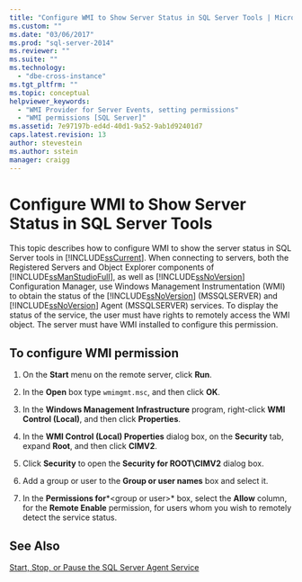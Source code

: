 ```yaml
---
title: "Configure WMI to Show Server Status in SQL Server Tools | Microsoft Docs"
ms.custom: ""
ms.date: "03/06/2017"
ms.prod: "sql-server-2014"
ms.reviewer: ""
ms.suite: ""
ms.technology: 
  - "dbe-cross-instance"
ms.tgt_pltfrm: ""
ms.topic: conceptual
helpviewer_keywords: 
  - "WMI Provider for Server Events, setting permissions"
  - "WMI permissions [SQL Server]"
ms.assetid: 7e97197b-ed4d-40d1-9a52-9ab1d92401d7
caps.latest.revision: 13
author: stevestein
ms.author: sstein
manager: craigg
---
```

# Configure WMI to Show Server Status in SQL Server Tools
  This topic describes how to configure WMI to show the server status in SQL Server tools in [!INCLUDE[ssCurrent](../includes/sscurrent-md.md)]. When connecting to servers, both the Registered Servers and Object Explorer components of [!INCLUDE[ssManStudioFull](../includes/ssmanstudiofull-md.md)], as well as [!INCLUDE[ssNoVersion](../includes/ssnoversion-md.md)] Configuration Manager, use Windows Management Instrumentation (WMI) to obtain the status of the [!INCLUDE[ssNoVersion](../includes/ssnoversion-md.md)] (MSSQLSERVER) and [!INCLUDE[ssNoVersion](../includes/ssnoversion-md.md)] Agent (MSSQLSERVER) services. To display the status of the service, the user must have rights to remotely access the WMI object. The server must have WMI installed to configure this permission.  
  
##  <a name="SSMSProcedure"></a> To configure WMI permission  
  
1.  On the **Start** menu on the remote server, click **Run**.  
  
2.  In the **Open** box type `wmimgmt.msc`, and then click **OK**.  
  
3.  In the **Windows Management Infrastructure** program, right-click **WMI Control (Local)**, and then click **Properties**.  
  
4.  In the **WMI Control (Local) Properties** dialog box, on the **Security** tab, expand **Root**, and then click **CIMV2**.  
  
5.  Click **Security** to open the **Security for ROOT\CIMV2** dialog box.  
  
6.  Add a group or user to the **Group or user names** box and select it.  
  
7.  In the **Permissions for***\<group or user>* box, select the **Allow** column, for the **Remote Enable** permission, for users whom you wish to remotely detect the service status.  
  
## See Also  
 [Start, Stop, or Pause the SQL Server Agent Service](agent/start-stop-or-pause-the-sql-server-agent-service.md)  
  
  
